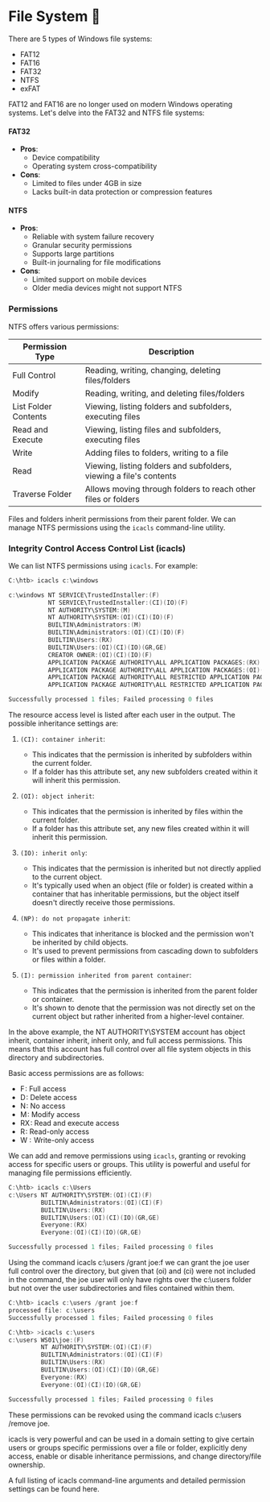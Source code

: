 # File System 📁

There are 5 types of Windows file systems:

- FAT12
- FAT16
- FAT32
- NTFS
- exFAT

FAT12 and FAT16 are no longer used on modern Windows operating systems. Let's delve into the FAT32 and NTFS file systems:

#### FAT32

- **Pros**:
  - Device compatibility
  - Operating system cross-compatibility
- **Cons**:
  - Limited to files under 4GB in size
  - Lacks built-in data protection or compression features

#### NTFS

- **Pros**:
  - Reliable with system failure recovery
  - Granular security permissions
  - Supports large partitions
  - Built-in journaling for file modifications
- **Cons**:
  - Limited support on mobile devices
  - Older media devices might not support NTFS

### Permissions

NTFS offers various permissions:

| Permission Type      | Description                                                        |
| -------------------- | ------------------------------------------------------------------ |
| Full Control         | Reading, writing, changing, deleting files/folders                 |
| Modify               | Reading, writing, and deleting files/folders                       |
| List Folder Contents | Viewing, listing folders and subfolders, executing files           |
| Read and Execute     | Viewing, listing files and subfolders, executing files             |
| Write                | Adding files to folders, writing to a file                         |
| Read                 | Viewing, listing folders and subfolders, viewing a file's contents |
| Traverse Folder      | Allows moving through folders to reach other files or folders      |

Files and folders inherit permissions from their parent folder. We can manage NTFS permissions using the `icacls` command-line utility.

### Integrity Control Access Control List (icacls)

We can list NTFS permissions using `icacls`. For example:

```ps1
C:\htb> icacls c:\windows

c:\windows NT SERVICE\TrustedInstaller:(F)
           NT SERVICE\TrustedInstaller:(CI)(IO)(F)
           NT AUTHORITY\SYSTEM:(M)
           NT AUTHORITY\SYSTEM:(OI)(CI)(IO)(F)
           BUILTIN\Administrators:(M)
           BUILTIN\Administrators:(OI)(CI)(IO)(F)
           BUILTIN\Users:(RX)
           BUILTIN\Users:(OI)(CI)(IO)(GR,GE)
           CREATOR OWNER:(OI)(CI)(IO)(F)
           APPLICATION PACKAGE AUTHORITY\ALL APPLICATION PACKAGES:(RX)
           APPLICATION PACKAGE AUTHORITY\ALL APPLICATION PACKAGES:(OI)(CI)(IO)(GR,GE)
           APPLICATION PACKAGE AUTHORITY\ALL RESTRICTED APPLICATION PACKAGES:(RX)
           APPLICATION PACKAGE AUTHORITY\ALL RESTRICTED APPLICATION PACKAGES:(OI)(CI)(IO)(GR,GE)

Successfully processed 1 files; Failed processing 0 files
```

The resource access level is listed after each user in the output. The possible inheritance settings are:

1. `(CI): container inherit`:

   - This indicates that the permission is inherited by subfolders within the current folder.
   - If a folder has this attribute set, any new subfolders created within it will inherit this permission.

2. `(OI): object inherit`:

   - This indicates that the permission is inherited by files within the current folder.
   - If a folder has this attribute set, any new files created within it will inherit this permission.

3. `(IO): inherit only`:

   - This indicates that the permission is inherited but not directly applied to the current object.
   - It's typically used when an object (file or folder) is created within a container that has inheritable permissions, but the object itself doesn't directly receive those permissions.

4. `(NP): do not propagate inherit`:

   - This indicates that inheritance is blocked and the permission won't be inherited by child objects.
   - It's used to prevent permissions from cascading down to subfolders or files within a folder.

5. `(I): permission inherited from parent container`:
   - This indicates that the permission is inherited from the parent folder or container.
   - It's shown to denote that the permission was not directly set on the current object but rather inherited from a higher-level container.

In the above example, the NT AUTHORITY\SYSTEM account has object inherit, container inherit, inherit only, and full access permissions. This means that this account has full control over all file system objects in this directory and subdirectories.

Basic access permissions are as follows:

- F : Full access
- D : Delete access
- N : No access
- M : Modify access
- RX : Read and execute access
- R : Read-only access
- W :  Write-only access

We can add and remove permissions using `icacls`, granting or revoking access for specific users or groups. This utility is powerful and useful for managing file permissions efficiently.

```ps1
C:\htb> icacls c:\Users
c:\Users NT AUTHORITY\SYSTEM:(OI)(CI)(F)
         BUILTIN\Administrators:(OI)(CI)(F)
         BUILTIN\Users:(RX)
         BUILTIN\Users:(OI)(CI)(IO)(GR,GE)
         Everyone:(RX)
         Everyone:(OI)(CI)(IO)(GR,GE)

Successfully processed 1 files; Failed processing 0 files
```

Using the command icacls c:\users /grant joe:f we can grant the joe user full control over the directory, but given that (oi) and (ci) were not included in the command, the joe user will only have rights over the c:\users folder but not over the user subdirectories and files contained within them.

```ps1
C:\htb> icacls c:\users /grant joe:f
processed file: c:\users
Successfully processed 1 files; Failed processing 0 files
```

```ps1
C:\htb> >icacls c:\users
c:\users WS01\joe:(F)
         NT AUTHORITY\SYSTEM:(OI)(CI)(F)
         BUILTIN\Administrators:(OI)(CI)(F)
         BUILTIN\Users:(RX)
         BUILTIN\Users:(OI)(CI)(IO)(GR,GE)
         Everyone:(RX)
         Everyone:(OI)(CI)(IO)(GR,GE)

Successfully processed 1 files; Failed processing 0 files
```

These permissions can be revoked using the command icacls c:\users /remove joe.

icacls is very powerful and can be used in a domain setting to give certain users or groups specific permissions over a file or folder, explicitly deny access, enable or disable inheritance permissions, and change directory/file ownership.

A full listing of icacls command-line arguments and detailed permission settings can be found here.
